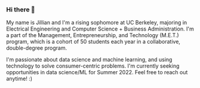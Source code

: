 ### Hi there 👋

My name is Jillian and I'm a rising sophomore at UC Berkeley, majoring in Electrical Engineering and Computer Science + Business Administration. I'm a part of the Management, Entrepreneurship, and Technology (M.E.T.) program, which is a cohort of 50 students each year in a collaborative, double-degree program.

I'm passionate about data science and machine learning, and using technology to solve consumer-centric problems. I'm currently seeking opportunities in data science/ML for Summer 2022. Feel free to reach out anytime! :)

<!--
**jilliangoldberg/jilliangoldberg** is a ✨ _special_ ✨ repository because its `README.md` (this file) appears on your GitHub profile.

Here are some ideas to get you started:

- 🔭 I’m currently working on ...
- 🌱 I’m currently learning ...
- 👯 I’m looking to collaborate on ...
- 🤔 I’m looking for help with ...
- 💬 Ask me about ...
- 📫 How to reach me: ...
- 😄 Pronouns: ...
- ⚡ Fun fact: ...
-->
